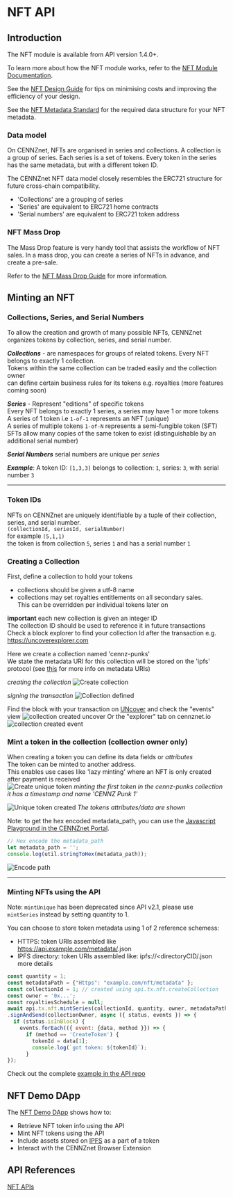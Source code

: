# NFT API

## Introduction

The NFT module is available from API version 1.4.0+.

To learn more about how the NFT module works, refer to the [NFT Module Documentation](runtime-modules/NFT).

See the [NFT Design Guide](dapp-development-guides/NFT/How-to-design-NFTs) for tips on minimising costs and improving the efficiency of your design.

See the [NFT Metadata Standard](dapp-development-guides/NFT/NFT-metadata-standard) for the required data structure for your NFT metadata.

### Data model
On CENNZnet, NFTs are organised in series and collections. A collection is a group of series. Each series is a set of tokens. Every token in the series has the same metadata, but with a different token ID. 

The CENNZnet NFT data model closely resembles the ERC721 structure for future cross-chain compatibility.

* 'Collections' are a grouping of series
* 'Series' are equivalent to ERC721 home contracts
* 'Serial numbers' are equivalent to ERC721 token address

### NFT Mass Drop
The Mass Drop feature is very handy tool that assists the workflow of NFT sales. 
In a mass drop, you can create a series of NFTs in advance, and create a pre-sale.

Refer to the [NFT Mass Drop Guide](CENNZnet-API/NFT-Mass-Drop) for more information.

## Minting an NFT

### Collections, Series, and Serial Numbers

To allow the creation and growth of many possible NFTs, CENNZnet organizes tokens
by collection, series, and serial number.  

*__Collections__* - are namespaces for groups of related tokens. Every NFT belongs to exactly 1 collection.  
Tokens within the same collection can be traded easily and the collection owner  
can define certain business rules for its tokens e.g. royalties (more features coming soon)  

*__Series__* - Represent "editions" of specific tokens  
Every NFT belongs to exactly 1 series, a series may have 1 or more tokens  
A series of 1 token i.e `1-of-1` represents an NFT (unique)  
A series of multiple tokens `1-of-N` represents a semi-fungible token (SFT)  
SFTs allow many copies of the same token to exist (distinguishable by an additional serial number)

*__Serial Numbers__*
serial numbers are unique per _series_

*__Example__*: A token ID: `[1,3,3]` belongs to collection: `1`, series: `3`, with serial number `3`

---

### Token IDs
NFTs on CENNZnet are uniquely identifiable by a tuple of their collection, series, and serial number.  
`(collectionId, seriesId, serialNumber)`  
for example
`(5,1,1)`  
the token is from collection `5`, series `1` and has a serial number `1`  

### Creating a Collection

First, define a collection to hold your tokens  
- collections should be given a utf-8 name  
- collections may set royalties entitlements on all secondary sales.  
This can be overridden per individual tokens later on  

**important** each new collection is given an integer ID  
The collection ID should be used to reference it in future transactions  
Check a block explorer to find your collection Id after the transaction e.g. https://uncoverexplorer.com  

Here we create a collection named 'cennz-punks'  
We state the metadata URI for this collection will be stored on the 'ipfs' protocol  (see [this](https://github.com/cennznet/cennznet/issues/442#issue-891616973) for more info on metadata URIs)  

*creating the collection*
![Create collection](../../assets/images/nft-module/create-collection.png ':width=100')

*signing the transaction*
![Collection defined](../../assets/images/nft-module/collection-defined.png)

Find the block with your transaction on [UNcover](https://uncoverexplorer.com/) and check the "events" view
![collection created uncover](../../assets/images/nft-module/create-collection-uncover.png)
Or the "explorer" tab on cennznet.io
![collection created event](../../assets/images/nft-module/collection-created-event.png)


### Mint a token in the collection (collection owner only)

When creating a token you can define its data fields or _attributes_  
The token can be minted to another address.  
This enables use cases like 'lazy minting' where an NFT is only created after payment is received  
![Create unique token](../../assets/images/nft-module/create-unique-token.png)
*minting the first token in the cennz-punks collection*  
*it has a timestamp and name 'CENNZ Punk 1'*  

![Unique token created](../../assets/images/nft-module/create-unique-token-defined.png)
*The tokens attributes/data are shown*

Note: to get the hex encoded metadata_path, you can use the [Javascript Playground in the CENNZnet Portal](https://cennznet.io/#/js).
```js
// Hex encode the metadata_path
let metadata_path = '';
console.log(util.stringToHex(metadata_path));
```
![Encode path](../../assets/images/nft-module/hex_encode_string.png)

---

### Minting NFTs using the API
Note: `mintUnique` has been deprecated since API v2.1, please use `mintSeries` instead by setting quantity to 1.

You can choose to store token metadata using 1 of 2 reference schemess:
* HTTPS: token URIs assembled like https://api.example.com/metadata/<serialNumber>.json
* IPFS directory: token URIs assembled like: ipfs://<directoryCID/<serialNumber>.json
more details


```js
const quantity = 1;
const metadataPath = {"Https": "example.com/nft/metadata" };
const collectionId = 1; // created using api.tx.nft.createCollection
const owner = '0x...';
const royaltiesSchedule = null;
await api.tx.nft.mintSeries(collectionId, quantity, owner, metadataPath, royaltiesSchedule)
.signAndSend(collectionOwner, async ({ status, events }) => {
  if (status.isInBlock) {
    events.forEach(({ event: {data, method }}) => {
      if (method == 'CreateToken') {
        tokenId = data[1];
        console.log(`got token: ${tokenId}`);
      }
});
```


Check out the complete [example in the API repo](https://github.com/cennznet/api.js/tree/master/docs/examples/promise/14_mint_multiple_nfts)


## NFT Demo DApp
The [NFT Demo DApp](https://github.com/cennznet/NFTDemo) shows how to:
* Retrieve NFT token info using the API
* Mint NFT tokens using the API
* Include assets stored on [IPFS](https://ipfs.io/) as a part of a token
* Interact with the CENNZnet Browser Extension

## API References

[NFT APIs](https://raw.githubusercontent.com/cennznet/api.js/develop/docs/cennznet/nft.md ':include :type=tsdoc')
